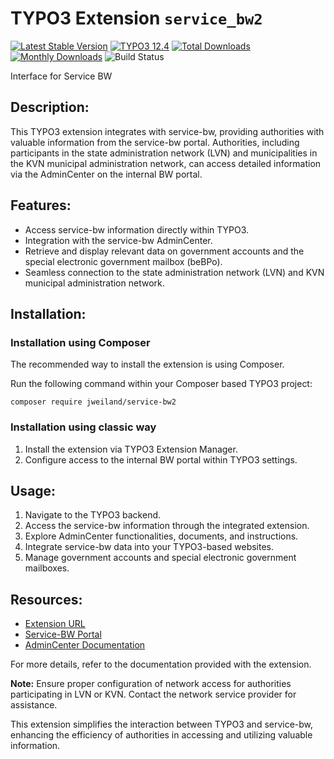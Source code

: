 # TYPO3 Extension `service_bw2`

[![Latest Stable Version](https://poser.pugx.org/jweiland/service-bw2/v/stable.svg)](https://packagist.org/packages/jweiland/service-bw2)
[![TYPO3 12.4](https://img.shields.io/badge/TYPO3-12.4-green.svg)](https://get.typo3.org/version/12)
[![Total Downloads](https://poser.pugx.org/jweiland/service-bw2/downloads.svg)](https://packagist.org/packages/jweiland/service-bw2)
[![Monthly Downloads](https://poser.pugx.org/jweiland/service-bw2/d/monthly)](https://packagist.org/packages/jweiland/service-bw2)
![Build Status](https://github.com/jweiland-net/service_bw2/actions/workflows/testscorev12.yml/badge.svg)

Interface for Service BW

## Description:
This TYPO3 extension integrates with service-bw, providing authorities with valuable information from the service-bw portal. Authorities, including participants in the state administration network (LVN) and municipalities in the KVN municipal administration network, can access detailed information via the AdminCenter on the internal BW portal.

## Features:

- Access service-bw information directly within TYPO3.
- Integration with the service-bw AdminCenter.
- Retrieve and display relevant data on government accounts and the special electronic government mailbox (beBPo).
- Seamless connection to the state administration network (LVN) and KVN municipal administration network.

## Installation:

### Installation using Composer

The recommended way to install the extension is using Composer.

Run the following command within your Composer based TYPO3 project:

```
composer require jweiland/service-bw2
```

### Installation using classic way

1. Install the extension via TYPO3 Extension Manager.
2. Configure access to the internal BW portal within TYPO3 settings.

## Usage:

1. Navigate to the TYPO3 backend.
2. Access the service-bw information through the integrated extension.
3. Explore AdminCenter functionalities, documents, and instructions.
4. Integrate service-bw data into your TYPO3-based websites.
5. Manage government accounts and special electronic government mailboxes.

## Resources:

- [Extension URL](https://extensions.typo3.org/extension/service_bw2)
- [Service-BW Portal](https://bw-portal.bwl.de/service-bw)
- [AdminCenter Documentation](https://www.service-bw.de/zufi/cms/informationsseite-zum-behoerdenkonto-und-besonderen-elektronischen-behoerdenpostfach-bebpo)

For more details, refer to the documentation provided with the extension.

**Note:** Ensure proper configuration of network access for authorities participating in LVN or KVN. Contact the network service provider for assistance.

This extension simplifies the interaction between TYPO3 and service-bw, enhancing the efficiency of authorities in accessing and utilizing valuable information.
